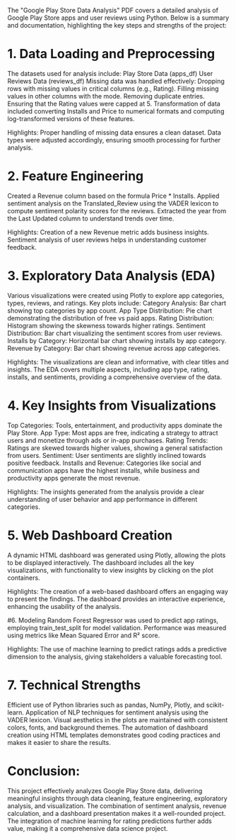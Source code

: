 The "Google Play Store Data Analysis" PDF covers a detailed analysis of Google Play Store apps and user reviews using Python. Below is a summary and documentation, highlighting the key steps and strengths of the project:


# 1. Data Loading and Preprocessing
The datasets used for analysis include:
Play Store Data (apps_df)
User Reviews Data (reviews_df)
Missing data was handled effectively:
Dropping rows with missing values in critical columns (e.g., Rating).
Filling missing values in other columns with the mode.
Removing duplicate entries.
Ensuring that the Rating values were capped at 5.
Transformation of data included converting Installs and Price to numerical formats and computing log-transformed versions of these features.

Highlights:
Proper handling of missing data ensures a clean dataset.
Data types were adjusted accordingly, ensuring smooth processing for further analysis.


# 2. Feature Engineering
Created a Revenue column based on the formula Price * Installs.
Applied sentiment analysis on the Translated_Review using the VADER lexicon to compute sentiment polarity scores for the reviews.
Extracted the year from the Last Updated column to understand trends over time.

Highlights:
Creation of a new Revenue metric adds business insights.
Sentiment analysis of user reviews helps in understanding customer feedback.

# 3. Exploratory Data Analysis (EDA)
Various visualizations were created using Plotly to explore app categories, types, reviews, and ratings. Key plots include:
Category Analysis: Bar chart showing top categories by app count.
App Type Distribution: Pie chart demonstrating the distribution of free vs paid apps.
Rating Distribution: Histogram showing the skewness towards higher ratings.
Sentiment Distribution: Bar chart visualizing the sentiment scores from user reviews.
Installs by Category: Horizontal bar chart showing installs by app category.
Revenue by Category: Bar chart showing revenue across app categories.

Highlights:
The visualizations are clean and informative, with clear titles and insights.
The EDA covers multiple aspects, including app type, rating, installs, and sentiments, providing a comprehensive overview of the data.

# 4. Key Insights from Visualizations
Top Categories: Tools, entertainment, and productivity apps dominate the Play Store.
App Type: Most apps are free, indicating a strategy to attract users and monetize through ads or in-app purchases.
Rating Trends: Ratings are skewed towards higher values, showing a general satisfaction from users.
Sentiment: User sentiments are slightly inclined towards positive feedback.
Installs and Revenue: Categories like social and communication apps have the highest installs, while business and productivity apps generate the most revenue.

Highlights:
The insights generated from the analysis provide a clear understanding of user behavior and app performance in different categories.

# 5. Web Dashboard Creation
A dynamic HTML dashboard was generated using Plotly, allowing the plots to be displayed interactively.
The dashboard includes all the key visualizations, with functionality to view insights by clicking on the plot containers.

Highlights:
The creation of a web-based dashboard offers an engaging way to present the findings.
The dashboard provides an interactive experience, enhancing the usability of the analysis.

#6. Modeling
Random Forest Regressor was used to predict app ratings, employing train_test_split for model validation.
Performance was measured using metrics like Mean Squared Error and R² score.

Highlights:
The use of machine learning to predict ratings adds a predictive dimension to the analysis, giving stakeholders a valuable forecasting tool.

# 7. Technical Strengths
Efficient use of Python libraries such as pandas, NumPy, Plotly, and scikit-learn.
Application of NLP techniques for sentiment analysis using the VADER lexicon.
Visual aesthetics in the plots are maintained with consistent colors, fonts, and background themes.
The automation of dashboard creation using HTML templates demonstrates good coding practices and makes it easier to share the results.

# Conclusion:
This project effectively analyzes Google Play Store data, delivering meaningful insights through data cleaning, feature engineering, exploratory analysis, and visualization. The combination of sentiment analysis, revenue calculation, and a dashboard presentation makes it a well-rounded project. The integration of machine learning for rating predictions further adds value, making it a comprehensive data science project.
